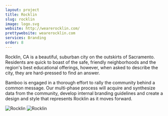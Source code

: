 ```yaml
---
layout: project
title: Rocklin
slug: rocklin
image: logo.svg 
website: http://wearerocklin.com/
prettywebsite: wearerocklin.com
services: Branding
order: 8
---
```


Rocklin, CA is a beautiful, suburban city on the outskirts of Sacramento. Residents are quick to boast of the safe, friendly neighborhoods and the region's best educational offerings, however, when asked to describe the city, they are hard-pressed to find an answer. 

Bamboo is engaged in a thorough effort to rally the community behind a common message. Our multi-phase process will acquire and synthesize data from the community, develop internal branding guidelines and create a design and style that represents Rocklin as it moves forward. 

![Rocklin](/images/client-assets/{{page.slug}}/01.jpg)
![Rocklin](/images/client-assets/{{page.slug}}/02.jpg)